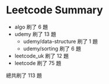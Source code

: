 # Leetcode Summary

- algo 刷了 6 題
- udemy 刷了 13 題
  - udemy/data-structure 刷了 1 題
  - udemy/sorting 刷了 6 題
- leetcode_uk 刷了 12 題
- leetcode 刷了 75 題

總共刷了 113 題

